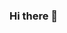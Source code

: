### Hi there 👋

<!--
**akxhhay/akxhhay** is a ✨ _special_ ✨ repository because its `README.md` (this file) appears on your GitHub profile.

Here are some ideas to get you started:

- 🔭 I’m currently working on ...
- 🌱 I’m currently learning ...
- 👯 I’m looking to collaborate on ...
- 🤔 I’m looking for help with ...
- 💬 Ask me about ...
- 📫 How to reach me: akshaykrishnanam@gmail.com
- 😄 Pronouns: ...
- ⚡ Fun fact: ...
-->
